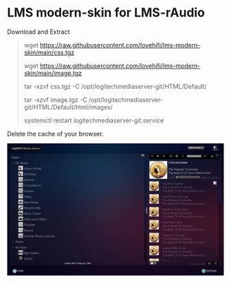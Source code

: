 # LMS modern-skin for LMS-rAudio
Download and Extract
> wget https://raw.githubusercontent.com/lovehifi/lms-modern-skin/main/css.tgz
>
> wget https://raw.githubusercontent.com/lovehifi/lms-modern-skin/main/image.tgz
>
> tar -xzvf css.tgz -C /opt/logitechmediaserver-git/HTML/Default/
>
> tar -xzvf image.tgz -C /opt/logitechmediaserver-git/HTML/Default/html/images/
>
> systemctl restart logitechmediaserver-git.service
>
Delete the cache of your browser.

![Screenshot](LMS-skin.png)

